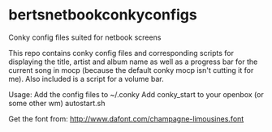 bertsnetbookconkyconfigs
========================

Conky config files suited for netbook screens

This repo contains conky config files and corresponding scripts for displaying the title, artist and album name as well as a progress bar for the current song in mocp (because the default conky mocp isn't cutting it for me). Also included is a script for a volume bar.

Usage:
Add the config files to ~/.conky
Add conky_start to your openbox (or some other wm) autostart.sh

Get the font from: http://www.dafont.com/champagne-limousines.font

